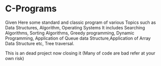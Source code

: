 # C-Programs
Given Here some standard and classic program of various Topics such as Data Structures, Algorithm, Operating Systems
It includes Searching Algorithms, Sorting Algorithms, Greedy programming, Dynamic Programming, Application of Queue data Structure,Application of Array Data Structure etc, Tree traversal.

This is an dead project now closing it (Many of code are bad refer at your own risk) 
